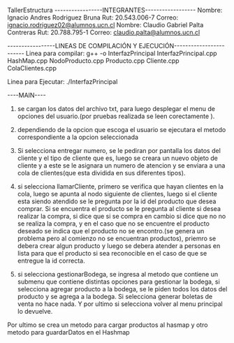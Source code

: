 TallerEstructura
-----------------INTEGRANTES------------------
Nombre: Ignacio Andres Rodriguez Bruna 
Rut: 20.543.006-7
Correo: ignacio.rodriguez02@alumnos.ucn.cl
Nombre: Claudio Gabriel Palta Contreras
Rut: 20.788.795-1
Correo: claudio.palta@alumnos.ucn.cl

-----------------LINEAS DE COMPILACIÓN Y EJECUCIÓN------------------------ 
Linea para compilar: 
g++ -o InterfazPrincipal InterfazPrincipal.cpp HashMap.cpp NodoProducto.cpp Producto.cpp Cliente.cpp ColaClientes.cpp

Linea para Ejecutar: 
./InterfazPrincipal

----MAIN----
1) se cargan los datos del archivo txt, para luego desplegar el menu de opciones del usuario.(por pruebas realizada se leen corectamente ).

2) dependiendo de la opcion que escoga el usuario se ejecutara el metodo correspondiente a la opcion seleccionada

3) Si selecciona entregar numero, se le pediran por pantalla los datos del cliente y el tipo de cliente que es, luego se creara un nuevo objeto de cliente y a este se le asignara un numero de atencion y se enviara a una cola de clientes(que esta dividida en sus diferentes tipos).

4) si selecciona llamarCliente, primero se verifica que hayan clientes en la cola, luego se apunta al nodo siguiente de clientes, luego si el cliente esta siendo atendido se le pregunta por la id del producto que desea comprar. Si se encuentra el producto se le pregunta al cliente si desea realizar la compra, si dice que si se compra en cambio si dice que no no se realiza la compra, y en el caso que no se encuentre el producto deseado se indica que el producto no se encontro.(se genera un problema pero al comienzo no se encuentran productos), priemro se debera crear algun producto y luego se debera atender a personas en lista para que el producto si sea reconocible en el caso de que se entregue la id correcta.

5) si selecciona gestionarBodega, se ingresa al metodo que contiene un submenu que contiene distintas opciones para gestionar la bodega, si selecciona  agregar producto a la bodega, se le piden todos los datos del producto y se agrega a la bodega. Si selecciona generar boletas de venta no hace nada. Y por ultimo si selecciona volver al menu principal lo devuelve.

Por ultimo se crea un metodo para cargar productos al hasmap y otro metodo para guardarDatos en el Hashmap